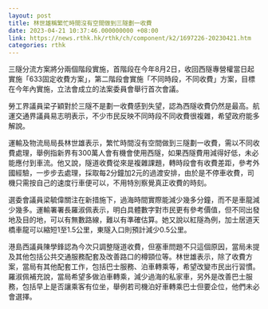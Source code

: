 ```yaml
---
layout: post
title: 林世雄稱繁忙時間沒有空間做到三隧劃一收費
date: 2023-04-21 10:37:46.000000000 +08:00
link: https://news.rthk.hk/rthk/ch/component/k2/1697226-20230421.htm
categories: rthk
---
```


三隧分流方案將分兩個階段實施，首階段在今年8月2日，收回西隧專營權當日起實施「633固定收費方案」，第二階段會實施「不同時段，不同收費」方案，目標在今年內實施，立法會成立的法案委員會舉行首次會議。

勞工界議員梁子穎對於三隧不是劃一收費感到失望，認為西隧收費仍然是最高。航運交通界議員易志明表示，不少市民反映不同時段不同收費很複雜，希望政府能多解說。

運輸及物流局局長林世雄表示，繁忙時間沒有空間做到三隧劃一收費，需以不同收費處理，舉例指新界有300萬人會有機會使用西隧，如果西隧費用減得好低，未必能應付到車流。他又說，隧道收費從來是複雜課題，轉時段會有收費差距，參考外國經驗，一步步去處理，採取每2分鐘加2元的過渡安排，由於是不停車收費，司機只需按自己的速度行車便可以，不用特別察覺真正收費的時刻。

選委會議員梁毓偉關注在新措施下，過海時間實際能減少幾多分鐘，而不是車龍減少幾多。運輸署署長羅淑佩表示，明白具體數字對市民更有參考價值，但不同出發地及目的地，可以有無數路線，難以有準確估算。她又說以紅隧為例，加士居道天橋車龍可以縮短1至1.5公里，東隧入口則預計減少0.5公里。

港島西議員陳學鋒認為今次只調整隧道收費，但塞車問題不只這個原因，當局未提及其他包括公共交通服務配套及改善路口的樽頸位等。林世雄表示，除了收費方案，當局有其他配套工作，包括巴士服務、泊車轉乘等，希望改變市民出行習慣。羅淑佩補充說，當局希望多做泊車轉乘，減少過海的私家車，另外是改善巴士服務，包括早上是否讓乘客有位坐，舉例若司機泊好車轉乘巴士但要企位，他們未必會選擇。

